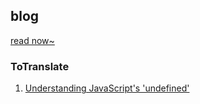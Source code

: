 ## blog

[read now~](https://github.com/Otobelikethee/blog/issues)

### ToTranslate

1. [Understanding JavaScript's 'undefined'](https://javascriptweblog.wordpress.com/2010/08/16/understanding-undefined-and-preventing-referenceerrors/) 
